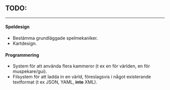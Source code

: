 ## TODO:
- - -
#### Speldesign
- Bestämma grundläggade spelmekaniker.
- Kartdesign.

#### Programmering
- System för att använda flera kammeror (t ex en för världen, en för muspekare/gui).
- Filsystem för att ladda in en värld, föreslagsvis i något existerande textformat (t ex JSON, YAML, **inte** XML).